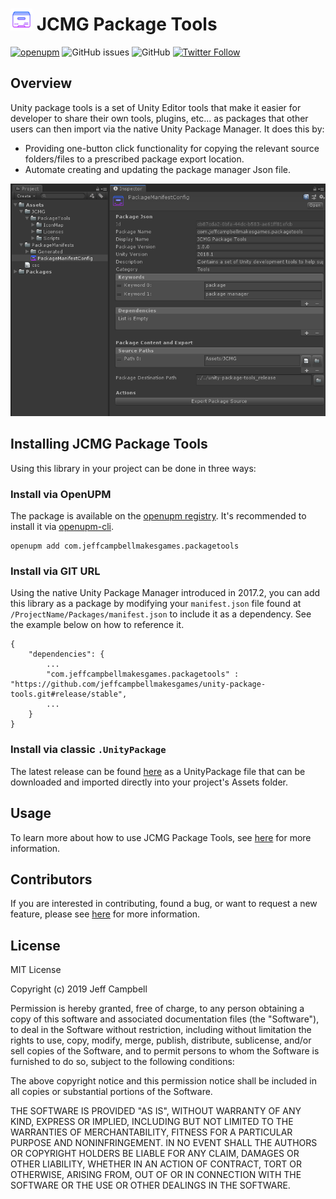 # <img src="./Documentation/PackageManifestConfigIcon.png" alt="" width="35" height="35"/> JCMG Package Tools
[![openupm](https://img.shields.io/npm/v/com.jeffcampbellmakesgames.packagetools?label=openupm&registry_uri=https://package.openupm.com)](https://openupm.com/packages/com.jeffcampbellmakesgames.packagetools/)
<img alt="GitHub issues" src="https://img.shields.io/github/issues/jeffcampbellmakesgames/unity-package-tools">
<img alt="GitHub" src="https://img.shields.io/github/license/jeffcampbellmakesgames/unity-package-tools">
[![Twitter Follow](https://img.shields.io/badge/twitter-%40stampyturtle-blue.svg?style=flat&label=Follow)](https://twitter.com/stampyturtle)

## Overview
Unity package tools is a set of Unity Editor tools that make it easier for developer to share their own tools, plugins, etc... as packages that other users can then import via the native Unity Package Manager. It does this by:

* Providing one-button click functionality for copying the relevant source folders/files to a prescribed package export location.
* Automate creating and updating the package manager Json file.

![Package Manifest Config Inspector](./Documentation/Inspector.png)

## Installing JCMG Package Tools
Using this library in your project can be done in three ways:

### Install via OpenUPM
The package is available on the [openupm registry](https://openupm.com/). It's recommended to install it via [openupm-cli](https://github.com/openupm/openupm-cli).

```
openupm add com.jeffcampbellmakesgames.packagetools
```

### Install via GIT URL
Using the native Unity Package Manager introduced in 2017.2, you can add this library as a package by modifying your `manifest.json` file found at `/ProjectName/Packages/manifest.json` to include it as a dependency. See the example below on how to reference it.

```
{
	"dependencies": {
		...
		"com.jeffcampbellmakesgames.packagetools" : "https://github.com/jeffcampbellmakesgames/unity-package-tools.git#release/stable",
		...
	}
}
```

### Install via classic `.UnityPackage`
The latest release can be found [here](https://github.com/jeffcampbellmakesgames/unity-package-tools/releases) as a UnityPackage file that can be downloaded and imported directly into your project's Assets folder.

## Usage
To learn more about how to use JCMG Package Tools, see [here](./usage.md) for more information.

## Contributors
If you are interested in contributing, found a bug, or want to request a new feature, please see [here](./contributors.md) for more information.

## License
MIT License

Copyright (c) 2019 Jeff Campbell

Permission is hereby granted, free of charge, to any person obtaining a copy
of this software and associated documentation files (the "Software"), to deal
in the Software without restriction, including without limitation the rights
to use, copy, modify, merge, publish, distribute, sublicense, and/or sell
copies of the Software, and to permit persons to whom the Software is
furnished to do so, subject to the following conditions:

The above copyright notice and this permission notice shall be included in all
copies or substantial portions of the Software.

THE SOFTWARE IS PROVIDED "AS IS", WITHOUT WARRANTY OF ANY KIND, EXPRESS OR
IMPLIED, INCLUDING BUT NOT LIMITED TO THE WARRANTIES OF MERCHANTABILITY,
FITNESS FOR A PARTICULAR PURPOSE AND NONINFRINGEMENT. IN NO EVENT SHALL THE
AUTHORS OR COPYRIGHT HOLDERS BE LIABLE FOR ANY CLAIM, DAMAGES OR OTHER
LIABILITY, WHETHER IN AN ACTION OF CONTRACT, TORT OR OTHERWISE, ARISING FROM,
OUT OF OR IN CONNECTION WITH THE SOFTWARE OR THE USE OR OTHER DEALINGS IN THE
SOFTWARE.
